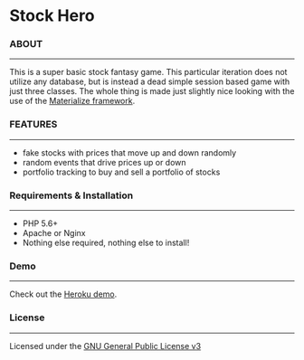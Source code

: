 # Stock Hero

### ABOUT
--------------------
This is a super basic stock fantasy game. This particular iteration does not utilize any database, but is instead a dead simple session based game with just three classes. The whole thing is made just slightly nice looking with the use of the [Materialize framework](http://materializecss.com).

### FEATURES
--------------------
* fake stocks with prices that move up and down randomly
* random events that drive prices up or down
* portfolio tracking to buy and sell a portfolio of stocks

### Requirements & Installation
--------------------
* PHP 5.6+
* Apache or Nginx
* Nothing else required, nothing else to install!

### Demo
--------------------
Check out the [Heroku demo](https://stock-hero.herokuapp.com/).

### License
--------------------
Licensed under the [GNU General Public License v3](https://tldrlegal.com/license/gnu-general-public-license-v3-%28gpl-3%29)
